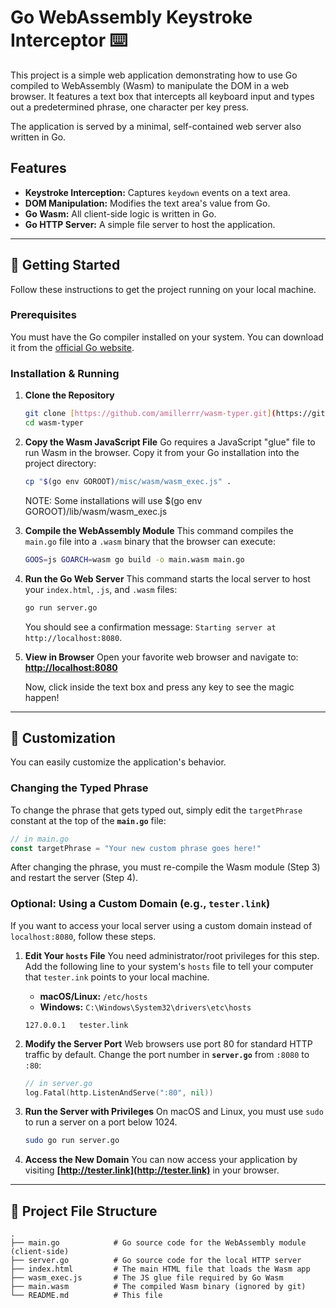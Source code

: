 # Go WebAssembly Keystroke Interceptor ⌨️

This project is a simple web application demonstrating how to use Go compiled to WebAssembly (Wasm) to manipulate the DOM in a web browser. It features a text box that intercepts all keyboard input and types out a predetermined phrase, one character per key press.

The application is served by a minimal, self-contained web server also written in Go.

## Features

-   **Keystroke Interception:** Captures `keydown` events on a text area.
-   **DOM Manipulation:** Modifies the text area's value from Go.
-   **Go Wasm:** All client-side logic is written in Go.
-   **Go HTTP Server:** A simple file server to host the application.

***

## 🚀 Getting Started

Follow these instructions to get the project running on your local machine.

### Prerequisites

You must have the Go compiler installed on your system. You can download it from the [official Go website](https://go.dev/dl/).

### Installation & Running

1.  **Clone the Repository**
    ```sh
    git clone [https://github.com/amillerrr/wasm-typer.git](https://github.com/amillerrr/wasm-typer.git)
    cd wasm-typer
    ```

2.  **Copy the Wasm JavaScript File**
    Go requires a JavaScript "glue" file to run Wasm in the browser. Copy it from your Go installation into the project directory:
    ```sh
    cp "$(go env GOROOT)/misc/wasm/wasm_exec.js" .
    ```
    NOTE: Some installations will use $(go env GOROOT)/lib/wasm/wasm_exec.js

3.  **Compile the WebAssembly Module**
    This command compiles the `main.go` file into a `.wasm` binary that the browser can execute:
    ```sh
    GOOS=js GOARCH=wasm go build -o main.wasm main.go
    ```

4.  **Run the Go Web Server**
    This command starts the local server to host your `index.html`, `.js`, and `.wasm` files:
    ```sh
    go run server.go
    ```
    You should see a confirmation message: `Starting server at http://localhost:8080`.

5.  **View in Browser**
    Open your favorite web browser and navigate to:
    **[http://localhost:8080](http://localhost:8080)**

    Now, click inside the text box and press any key to see the magic happen!

***

## 🔧 Customization

You can easily customize the application's behavior.

### Changing the Typed Phrase

To change the phrase that gets typed out, simply edit the `targetPhrase` constant at the top of the **`main.go`** file:

```go
// in main.go
const targetPhrase = "Your new custom phrase goes here!"
```
After changing the phrase, you must re-compile the Wasm module (Step 3) and restart the server (Step 4).

### Optional: Using a Custom Domain (e.g., `tester.link`)

If you want to access your local server using a custom domain instead of `localhost:8080`, follow these steps.

1.  **Edit Your `hosts` File**
    You need administrator/root privileges for this step. Add the following line to your system's `hosts` file to tell your computer that `tester.ink` points to your local machine.
    -   **macOS/Linux:** `/etc/hosts`
    -   **Windows:** `C:\Windows\System32\drivers\etc\hosts`

    ```
    127.0.0.1   tester.link
    ```

2.  **Modify the Server Port**
    Web browsers use port 80 for standard HTTP traffic by default. Change the port number in **`server.go`** from `:8080` to `:80`:
    ```go
    // in server.go
    log.Fatal(http.ListenAndServe(":80", nil))
    ```

3.  **Run the Server with Privileges**
    On macOS and Linux, you must use `sudo` to run a server on a port below 1024.
    ```sh
    sudo go run server.go
    ```

4.  **Access the New Domain**
    You can now access your application by visiting **[http://tester.link](http://tester.link)** in your browser.

***

## 📂 Project File Structure

```
.
├── main.go            # Go source code for the WebAssembly module (client-side)
├── server.go          # Go source code for the local HTTP server
├── index.html         # The main HTML file that loads the Wasm app
├── wasm_exec.js       # The JS glue file required by Go Wasm
├── main.wasm          # The compiled Wasm binary (ignored by git)
└── README.md          # This file
```
